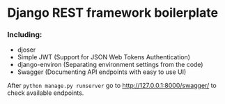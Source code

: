 # Django REST framework boilerplate

### Including:
- djoser
- Simple JWT (Support for JSON Web Tokens Authentication)
- django-environ (Separating environment settings from the code)
- Swagger (Documenting API endpoints with easy to use UI)

After `python manage.py runserver` go to http://127.0.0.1:8000/swagger/ to check available endpoints.
